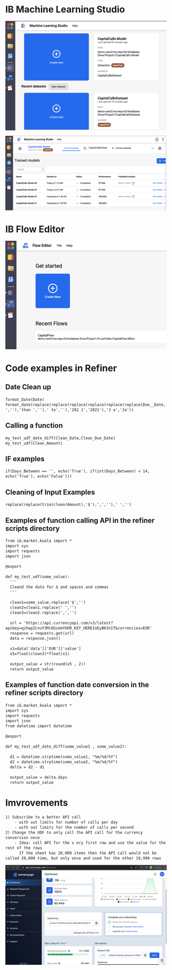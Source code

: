 # IB Machine Learning Studio

![GitHub](MS1.png)

![GitHub](MS2.png)

# IB Flow Editor

![GitHub](FE1.png)

# Code examples in Refiner

## Date Clean up
```
format_Date(Date)
format_date(replace(replace(replace(replace(replace(replace(Due__Date,'Due',''),'by ',''),'than ',''),' to',''),'202 1','2021'),'J a','Ja'))
```

## Calling a function
```
my_test_udf_date_diff(Clean_Date,Clean_Due_Date)
my_test_udf(Clean_Amount)
```

## IF examples
```
if(Days_Between == '', echo('True'), if(int(Days_Between) < 14, echo('True'), echo('False')))
```

## Cleaning of Input Examples
```
replace(replace(trim(clean(Amount),'$'),',',''),' ','')
```

## Examples of function calling API in the refiner scripts directory
```
from ib.market.koala import *
import sys
import requests
import json

@export

def my_test_udf(some_value):
  '''
  Cleand the data for $ and spaces and commas
  '''

  clean1=some_value.replace('$','')
  clean2=clean1.replace(' ','')
  clean3=clean2.replace(',','')

  url = 'https://api.currencyapi.com/v3/latest?apikey=qihwpZcnuY3McDGzemYOUR_KEY_HEREIoEyB03nIf&currencies=EUR'
  response = requests.get(url)
  data = response.json()

  x1=data['data']['EUR']['value']
  x5=float(clean3)*float(x1)
 
  output_value = str(round(x5 , 2))
  return output_value
```

## Examples of function date conversion in the refiner scripts directory
```
from ib.market.koala import *
import sys
import requests
import json
from datetime import datetime

@export

def my_test_udf_date_diff(some_value1 , some_value2):

  d1 = datetime.strptime(some_value1, "%m/%d/%Y")
  d2 = datetime.strptime(some_value2, "%m/%d/%Y")
  delta = d2 - d1
 
  output_value = delta.days
  return output_value
```

# Imvrovements

```
1) Subscribe to a better API call
    - with out limits for number of calls per day 
    - with out limits for the number of calls per second
2) Change the UDF to only call the API call for the currency conversion once 
    - Idea: call API for the v ery first row and use the value for the rest of the rows 
      If the sheet has 20,000 items then the API call would not be called 20,000 time, but only once and used for the other 19,999 rows
```
![GitHub](API1.png)
